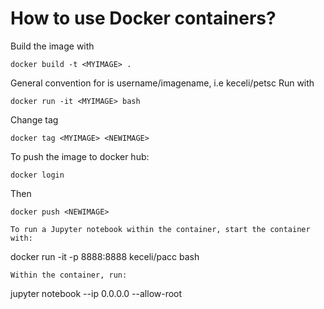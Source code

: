 # How to use Docker containers?

Build the image with
```
docker build -t <MYIMAGE> .
```
General convention for <MYIMAGE> is username/imagename, i.e
keceli/petsc
Run with
```
docker run -it <MYIMAGE> bash
```

Change tag
```
docker tag <MYIMAGE> <NEWIMAGE>
```


To push the image to docker hub:

```
docker login
```

Then

```
docker push <NEWIMAGE> 

To run a Jupyter notebook within the container, start the container with:
```
docker run -it -p 8888:8888 keceli/pacc bash
```
Within the container, run:
```
jupyter notebook --ip 0.0.0.0 --allow-root
```


